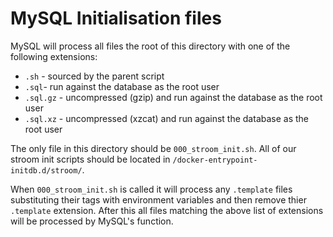 # MySQL Initialisation files

MySQL will process all files the root of this directory with one of the
following extensions:

* `.sh` - sourced by the parent script
* `.sql`- run against the database as the root user
* `.sql.gz` - uncompressed (gzip) and run against the database as the root user
* `.sql.xz` - uncompressed (xzcat) and run against the database as the root user

The only file in this directory should be `000_stroom_init.sh`. All of our
stroom init scripts should be located in `/docker-entrypoint-initdb.d/stroom/`.

When `000_stroom_init.sh` is called it will process any `.template` files
substituting their tags with environment variables and then remove thier
`.template` extension. After this all files matching the above list of
extensions will be processed by MySQL's function.
